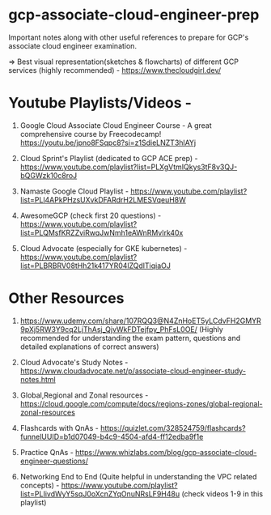 # gcp-associate-cloud-engineer-prep
Important notes along with other useful references to prepare for GCP's associate cloud engineer examination.

=> Best visual representation(sketches & flowcharts) of different GCP services (highly recommended) - https://www.thecloudgirl.dev/


# Youtube Playlists/Videos - 

1. Google Cloud Associate Cloud Engineer Course - A great comprehensive course by Freecodecamp! https://youtu.be/jpno8FSqpc8?si=z1SdieLNZT3hlAYj 

2. Cloud Sprint's Playlist (dedicated to GCP ACE prep) - https://www.youtube.com/playlist?list=PLXgVtmIQkys3tF8v3QJ-bQGWzk10c8roJ

3. Namaste Google Cloud Playlist - https://www.youtube.com/playlist?list=PLl4APkPHzsUXvkDFARdrH2LMESVqeuH8W

4. AwesomeGCP (check first 20 questions) - https://www.youtube.com/playlist?list=PLQMsfKRZZviRwqJwNmh1eAWnRMvlrk40x

5. Cloud Advocate (especially for GKE kubernetes) - https://www.youtube.com/playlist?list=PLBRBRV08tHh21k417YR04lZQdlTiqiaOJ

# Other Resources

1. https://www.udemy.com/share/107RQQ3@N4ZnHoET5yLCdvFH2GMYR9pXj5RW3Y9cq2LjThAsj_QjvWkFDTejfpy_PhFsL0OE/ (Highly recommended for understanding the exam pattern, questions and detailed explanations of correct answers)

2. Cloud Advocate's Study Notes - https://www.cloudadvocate.net/p/associate-cloud-engineer-study-notes.html

3. Global,Regional and Zonal resources - https://cloud.google.com/compute/docs/regions-zones/global-regional-zonal-resources

4. Flashcards with QnAs - https://quizlet.com/328524759/flashcards?funnelUUID=b1d07049-b4c9-4504-afd4-ff12edba9f1e
   
5. Practice QnAs - https://www.whizlabs.com/blog/gcp-associate-cloud-engineer-questions/

6. Networking End to End (Quite helpful in understanding the VPC related concepts) - https://www.youtube.com/playlist?list=PLIivdWyY5sqJ0oXcnZYqOnuNRsLF9H48u (check videos 1-9 in this playlist)
